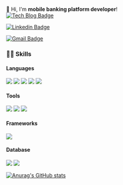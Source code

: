 <!--
**LeenaKim/LeenaKim** is a ✨ _special_ ✨ repository because its `README.md` (this file) appears on your GitHub profile.

Here are some ideas to get you started:


- 🔭 I’m currently working on ...
- 🌱 I’m currently learning ...
- 👯 I’m looking to collaborate on ...
- 🤔 I’m looking for help with ...
- 💬 Ask me about ...
- 📫 How to reach me: ...
- 😄 Pronouns: ...
- ⚡ Fun fact: ...
-->
🌟  Hi, I'm **mobile banking platform developer**!
<br>
  [![Tech Blog Badge](http://img.shields.io/badge/-Tech%20blog-black?style=flat-square&logo=github&link=https://leenakim.github.io/)](https://leenakim.github.io/)
	
  [![Linkedin Badge](https://img.shields.io/badge/-LinkedIn-blue?style=flat-square&logo=Linkedin&logoColor=white&link=https://www.linkedin.com/in/leena-kim-1bba9915a/)](https://www.linkedin.com/in/leena-kim-1bba9915a/)
	
  [![Gmail Badge](https://img.shields.io/badge/Gmail-d14836?style=flat-square&logo=Gmail&logoColor=white&link=mailto:tmxkvk94@gmail.com)](mailto:tmxkvk94@gmail.com)
  
### 👩‍💻 Skills

#### Languages

<img src="https://img.shields.io/badge/Java-b3463e?style=flat-square&logo=Java&logoColor=white"/> <img src="https://img.shields.io/badge/Javascript-f7e919?style=flat-square&logo=Javascript&logoColor=black"/> <img src="https://img.shields.io/badge/JSP-f7ad19?style=flat-square&logo=JSP&logoColor=white"/> <img src="https://img.shields.io/badge/Python-1b2fe3?style=flat-square&logo=Python&logoColor=white"/> <img src="https://img.shields.io/badge/R-3a12b3?style=flat-square&logo=R&logoColor=white"/>

#### Tools

<img src="https://img.shields.io/badge/Git-050505?style=flat-square&logo=Git&logoColor=white"/> <img src="https://img.shields.io/badge/Tableau-f79c1b?style=flat-square&logo=Tableau&logoColor=white"/> <img src="https://img.shields.io/badge/Docker-16c4f0?style=flat-square&logo=Docker&logoColor=white"/> 

#### Frameworks

<img src="https://img.shields.io/badge/Spring-17962e?style=flat-square&logo=Spring&logoColor=white"/> 

#### Database

<img src="https://img.shields.io/badge/Oracle-ed1127?style=flat-square&logo=Oracle&logoColor=white"/> <img src="https://img.shields.io/badge/MySQL-2f328f?style=flat-square&logo=MySQL&logoColor=white"/> 

[![Anurag's GitHub stats](https://github-readme-stats.vercel.app/api?username=LeenaKim&hide=prs&theme=algolia)](https://github.com/anuraghazra/github-readme-stats)
